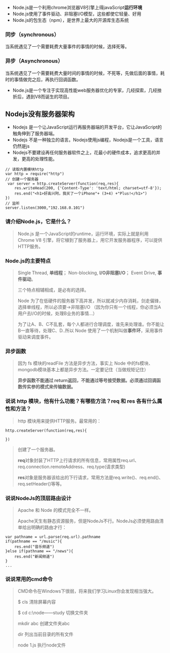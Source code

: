 - Node.js是一个利用chrome浏览器V8引擎上得javaScript**运行环境**
- Node.js使用了事件驱动、非阻塞I/O模型，这些都使它轻量、好用 
- Node.js的包生态（npm），是世界上最大的开源库生态系统 

### 同步（synchronous）
当系统遇见了一个需要耗费大量事件的事情的时候，选择死等。
### 异步（Asynchronous）
当系统遇见了一个需要耗费大量时间的事情的时候，不死等，先做后面的事情，耗时的事情做完之后，再执行回调函数。

- Node.js是一个专注于实现高性能web服务器优化的专家，几经探索，几经挫折后，遇到V8而诞生的项目。

## Nodejs没有服务器架构
- Nodejs 是一个让JavaScript运行再服务器端的开发平台，它让JavaScript的触角伸到了服务器端。
- Nodejs 不是一种独立的语言。Nodejs使用js编程，Nodejs是一个工具，语言仍然是js
- Nodejs不要建设再任何服务器软件之上，花最小的硬件成本，追求更高的并发，更高的处理性能。
```
// 读取内置模块http
var http = require("http")
// 创建一个服务器
 var server = http.createServer(function(req,res){
    res.writeHead(200, {'Content-Type': 'text/html; charset=utf-8'});
    res.end("<h1>好高兴阿，我买了一个iPhone"+ (3+4) +"Plus!</h1>")
})
// 监听
server.listen(3000,"192.168.0.101")
```

### 请介绍Node.js，它是什么？
> Node.js 是一个JavaScript的runtime，运行环境，实际上就是利用 Chrome V8 引擎，将它植到了服务器上，用它开发服务器程序，可以提供HTTP服务。

### Node.js的主要特点
> Single Thread, **单线程**；
> Non-blocking, **I/O非阻塞I/O**；
> Event Drive, **事件驱动**。
>
> 三个特点相辅相成，是必有的选择。
>
> Node 为了在低硬件的服务器下高并发，所以就减少内存消耗，剑走偏锋，选择单线程，所以必须要->非阻塞I/O （因为你只有一个线程，你必须当A 用户去I/O的时候，处理B业务的事情...）
>
> 为了让A、B、C不乱套，每个人都进行合理调度，谁先来处理谁。你不能让B一直等待，处理C、D..所以 Node 使用了一个机制叫做**事件环**，采用事件驱动来调度事件。

### 异步函数
> 因为 fs 模块的readFile 方法是异步方法，事实上 Node 中的fs模块、mongodb模块基本上都是异步方法。一定要记住（当做规矩记住）
>
> **异步函数不能通过 return返回，不能通过等号接受数据。必须通过回调函数传实参的模式来传输数据。**

### 说说 http 模块，他有什么功能？有哪些方法？req 和 res 各有什么属性和方法？
> http 模块用来提供HTTP服务。最常用的：

```
http.createServer(function(req,res){

})
```
> 创建了一个服务器。
> 
> **req**对象封装了HTTP上行请求的所有信息，常用属性req.url、req.connection.remoteAddress、req.type(请求类型)
>
> **res**对象是服务器该给出的下行请求，常用方法是req.write()、req.end()、req.setHeader()等等。

### 说说NodeJs的顶层路由设计
> Apache 和 Node 的模式完全不一样。
>
> Apache天生有静态资源服务，但是NodeJs不行。NodeJs必须使用路由清单给出明确的路由才行：

```
var pathname = url.parse(req.url).pathname
if(pathname == "/music"){
    res.end("音乐频道")
}else if(pathname == "/news"){
    res.end("新闻频道")
}
...
``` 

### 说说常用的cmd命令
>  CMD命令在Windows下很弱，将来我们学习Linux你会发现相当强大。 
>
> $ cls  清除屏幕内容
> 
> $ cd c:\node——study  切换文件夹
>
> mkdir abc  创建文件夹abc
> 
> dir  列出当前目录的所有文件
>
> node 1.js  执行node文件
>